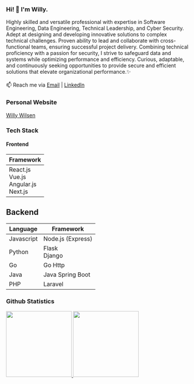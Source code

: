 ### Hi! 👋 I'm Willy. 
Highly skilled and versatile professional with expertise in Software Engineering, Data Engineering, Technical Leadership, and Cyber Security. Adept at designing and developing innovative solutions to complex technical challenges. Proven ability to lead and collaborate with cross-functional teams, ensuring successful project delivery. Combining technical proficiency with a passion for security, I strive to safeguard data and systems while optimizing performance and efficiency. Curious, adaptable, and continuously seeking opportunities to provide secure and efficient solutions that elevate organizational performance.✨
<br><br>
📫 Reach me via <a href="mailto:willywilsen.ww@gmail.com" target="_blank">Email</a> | <a href="https://www.linkedin.com/in/willywilsen/" target="_blank">LinkedIn</a>

### Personal Website

<a href="https://willywilsen.vercel.app">Willy Wilsen</a>

### Tech Stack

<h4>Frontend</h4>

| Framework               |
|-------------------------|
| React.js<br>Vue.js<br>Angular.js<br>Next.js |

## Backend

| Language  | Framework       |
|-----------|-----------------|
| Javascript| Node.js (Express)|
| Python    | Flask<br>Django |
| Go        | Go Http         |
| Java      | Java Spring Boot|
| PHP       | Laravel         |

### Github Statistics

<p align="left">
  <a href="https://github.com/WillyWilsen">
    <img height="180em" src="https://github-readme-stats-eight-theta.vercel.app/api?username=WillyWilsen&show_icons=true&theme=algolia&include_all_commits=true&count_private=true"/>
    <img height="180em" src="https://github-readme-stats-eight-theta.vercel.app/api/top-langs/?username=WillyWilsen&layout=compact&langs_count=8&theme=algolia"/>
  </a>
</p>

<!---
TubesForLyfe/TubesForLyfe is a ✨ special ✨ repository because its `README.md` (this file) appears on your GitHub profile.
You can click the Preview link to take a look at your changes.
--->

